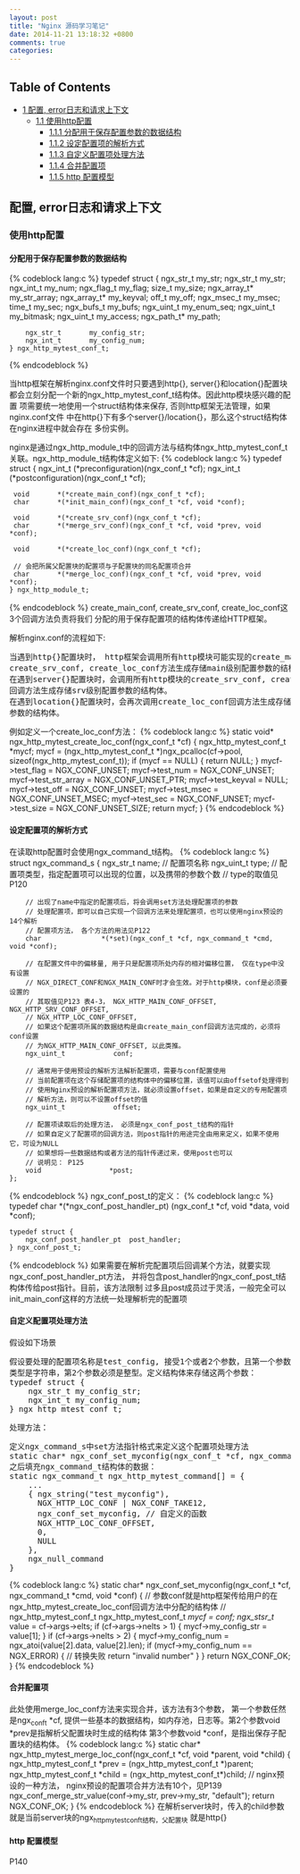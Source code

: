 ```yaml
---
layout: post
title: "Nginx 源码学习笔记"
date: 2014-11-21 13:18:32 +0800
comments: true
categories: 
---
```



<div id="table-of-contents">
<h2>Table of Contents</h2>
<div id="text-table-of-contents">
<ul>
<li><a href="#sec-1">1 配置, error日志和请求上下文</a>
<ul>
<li><a href="#sec-1-1">1.1 使用http配置</a>
<ul>
<li><a href="#sec-1-1-1">1.1.1 分配用于保存配置参数的数据结构</a></li>
<li><a href="#sec-1-1-2">1.1.2 设定配置项的解析方式</a></li>
<li><a href="#sec-1-1-3">1.1.3 自定义配置项处理方法</a></li>
<li><a href="#sec-1-1-4">1.1.4 合并配置项</a></li>
<li><a href="#sec-1-1-5">1.1.5 http 配置模型</a></li>
</ul>
</li>
</ul>
</li>
</ul>
</div>
</div>

<div id="outline-container-1" class="outline-2">
<h2 id="sec-1">配置, error日志和请求上下文</h2>
<div class="outline-text-2" id="text-1">


</div>

<div id="outline-container-1-1" class="outline-3">
<h3 id="sec-1-1">使用http配置</h3>
<div class="outline-text-3" id="text-1-1">


</div>

<div id="outline-container-1-1-1" class="outline-4">
<h4 id="sec-1-1-1">分配用于保存配置参数的数据结构</h4>
<div class="outline-text-4" id="text-1-1-1">


{% codeblock lang:c %}
    typedef struct {
        ngx_str_t my_str;
        ngx_str_t       my_str;
        ngx_int_t       my_num;
        ngx_flag_t      my_flag;
        size_t      my_size;
        ngx_array_t*    my_str_array;
        ngx_array_t*    my_keyval;
        off_t       my_off;
        ngx_msec_t      my_msec;
        time_t      my_sec;
        ngx_bufs_t      my_bufs;
        ngx_uint_t      my_enum_seq;
        ngx_uint_t  my_bitmask;
        ngx_uint_t      my_access;
        ngx_path_t* my_path;
         
        ngx_str_t       my_config_str;
        ngx_int_t       my_config_num;
    } ngx_http_mytest_conf_t;
{% endcodeblock %}
<p>
    当http框架在解析nginx.conf文件时只要遇到http{}, server{}和location{}配置块
    都会立刻分配一个新的ngx_http_mytest_conf_t结构体。因此http模块感兴趣的配置
    项需要统一地使用一个struct结构体来保存, 否则http框架无法管理，如果nginx.conf文件
    中在http{}下有多个server{}/location{}，那么这个struct结构体在nginx进程中就会存在
    多份实例。
</p>
<p>    
    nginx是通过ngx_http_module_t中的回调方法与结构体ngx_http_mytest_conf_t
    关联。ngx_http_module_t结构体定义如下:
{% codeblock lang:c %}
    typedef struct {
     ngx_int_t   (*preconfiguration)(ngx_conf_t *cf);
     ngx_int_t   (*postconfiguration)(ngx_conf_t *cf);
  
     void       *(*create_main_conf)(ngx_conf_t *cf);
     char       *(*init_main_conf)(ngx_conf_t *cf, void *conf);
  
     void       *(*create_srv_conf)(ngx_conf_t *cf);
     char       *(*merge_srv_conf)(ngx_conf_t *cf, void *prev, void *conf);
  
     void       *(*create_loc_conf)(ngx_conf_t *cf);

     // 会把所属父配置块的配置项与子配置块的同名配置项合并
     char       *(*merge_loc_conf)(ngx_conf_t *cf, void *prev, void *conf);
    } ngx_http_module_t;
{% endcodeblock %}
    create_main_conf, create_srv_conf, create_loc_conf这3个回调方法负责将我们
    分配的用于保存配置项的结构体传递给HTTP框架。
</p>
<p>    
    解析nginx.conf的流程如下:
</p>


<pre class="example">当遇到http{}配置块时， http框架会调用所有http模块可能实现的create_main_conf, 
create_srv_conf, create_loc_conf方法生成存储main级别配置参数的结构体。
在遇到server{}配置块时，会调用所有http模块的create_srv_conf, create_loc_conf
回调方法生成存储srv级别配置参数的结构体。
在遇到location{}配置块时，会再次调用create_loc_conf回调方法生成存储loc级别配置
参数的结构体。
</pre>

<p>
    例如定义一个create_loc_conf方法：
{% codeblock lang:c %}
    static void* ngx_http_mytest_create_loc_conf(ngx_conf_t *cf) {
        ngx_http_mytest_conf_t *mycf;
        mycf = (ngx_http_mytest_conf_t *)ngx_pcalloc(cf->pool, sizeof(ngx_http_mytest_conf_t));
        if (mycf == NULL) {
            return NULL;
        }
        mycf->test_flag = NGX_CONF_UNSET;
        mycf->test_num = NGX_CONF_UNSET;
        mycf->test_str_array = NGX_CONF_UNSET_PTR;
        mycf->test_keyval = NULL;
        mycf->test_off = NGX_CONF_UNSET;
        mycf->test_msec = NGX_CONF_UNSET_MSEC;
        mycf->test_sec = NGX_CONF_UNSET;
        mycf->test_size = NGX_CONF_UNSET_SIZE;
        return mycf;
    }
{% endcodeblock %}
</p></div>

</div>

<div id="outline-container-1-1-2" class="outline-4">
<h4 id="sec-1-1-2">设定配置项的解析方式</h4>
<div class="outline-text-4" id="text-1-1-2">

<p>    在读取http配置时会使用ngx_command_t结构。
{% codeblock lang:c %}
    struct ngx_command_s {
        ngx_str_t             name; // 配置项名称
        ngx_uint_t            type; // 配置项类型，指定配置项可以出现的位置，以及携带的参数个数
        // type的取值见P120

        // 出现了name中指定的配置项后，将会调用set方法处理配置项的参数
        // 处理配置项，即可以自己实现一个回调方法来处理配置项，也可以使用nginx预设的14个解析
        // 配置项方法， 各个方法的用法见P122
        char               *(*set)(ngx_conf_t *cf, ngx_command_t *cmd, void *conf);
     
        // 在配置文件中的偏移量, 用于只是配置项所处内存的相对偏移位置， 仅在type中没有设置
        // NGX_DIRECT_CONF和NGX_MAIN_CONF时才会生效。对于http模块，conf是必须要设置的
        // 其取值见P123 表4-3， NGX_HTTP_MAIN_CONF_OFFSET, NGX_HTTP_SRV_CONF_OFFSET,
        // NGX_HTTP_LOC_CONF_OFFSET, 
        // 如果这个配置项所属的数据结构是由create_main_conf回调方法完成的，必须将conf设置
        // 为NGX_HTTP_MAIN_CONF_OFFSET, 以此类推。
        ngx_uint_t            conf;
     
        // 通常用于使用预设的解析方法解析配置项，需要与conf配置使用
        // 当前配置项在这个存储配置项的结构体中的偏移位置，该值可以由offsetof处理得到
        // 使用Nginx预设的解析配置项方法，就必须设置offset，如果是自定义的专用配置项
        // 解析方法，则可以不设置offset的值
        ngx_uint_t            offset;
     
        // 配置项读取后的处理方法， 必须是ngx_conf_post_t结构的指针
        // 如果自定义了配置项的回调方法，则post指针的用途完全由用来定义，如果不使用它，可设为NULL
        // 如果想将一些数据结构或者方法的指针传递过来，使用post也可以
        // 说明见： P125
        void                 *post;
    };
{% endcodeblock %}
    ngx_conf_post_t的定义：
{% codeblock lang:c %}
    typedef char *(*ngx_conf_post_handler_pt) (ngx_conf_t *cf,
        void *data, void *conf);
     
    typedef struct {
        ngx_conf_post_handler_pt  post_handler;
    } ngx_conf_post_t;
{% endcodeblock %}
    如果需要在解析完配置项后回调某个方法，就要实现ngx_conf_post_handler_pt方法，
    并将包含post_handler的ngx_conf_post_t结构体传给post指针。目前，该方法限制
    过多且post成员过于灵活，一般完全可以init_main_conf这样的方法统一处理解析完的配置项
</p>
</div>

</div>

<div id="outline-container-1-1-3" class="outline-4">
<h4 id="sec-1-1-3">自定义配置项处理方法</h4>
<div class="outline-text-4" id="text-1-1-3">

<p>    假设如下场景
</p>


<pre class="example">假设要处理的配置项名称是test_config, 接受1个或者2个参数，且第一个参数
类型是字符串，第2个参数必须是整型。定义结构体来存储这两个参数：
typedef struct {
    ngx_str_t my_config_str;
    ngx_int_t my_config_num;
} ngx_http_mtest_conf_t;
</pre>

<p>
    处理方法：
</p>


<pre class="example">定义ngx_command_s中set方法指针格式来定义这个配置项处理方法
static char* ngx_conf_set_myconfig(ngx_conf_t *cf, ngx_command_t *cmd, void *conf);
之后填充ngx_command_t结构体的数据：
static ngx_command_t ngx_http_mytest_command[] = {
    ...
    { ngx_string("test_myconfig"),
      NGX_HTTP_LOC_CONF | NGX_CONF_TAKE12,
      ngx_conf_set_myconfig, // 自定义的函数
      NGX_HTTP_LOC_CONF_OFFSET,
      0,
      NULL
    },
    ngx_null_command
}
</pre>



{% codeblock lang:c %}
    static char* ngx_conf_set_myconfig(ngx_conf_t *cf, ngx_command_t *cmd, void *conf)  {
        // 参数conf就是http框架传给用户的在ngx_http_mytest_create_loc_conf回调方法中分配的结构体
        // ngx_http_mytest_conf_t
        ngx_http_mytest_conf_t *mycf = conf; 
        ngx_stsr_t* value = cf->args->elts;
        if (cf->args->nelts > 1) {
            mycf->my_config_str = value[1];
        }
        if (cf->args->nelts > 2) {
            mycf->my_config_num = ngx_atoi(value[2].data, value[2].len);
            if (mycf->my_config_num == NGX_ERROR) { // 转换失败
                return "invalid number"
            }
        }
        return NGX_CONF_OK;
    }
{% endcodeblock %}

</div>

</div>

<div id="outline-container-1-1-4" class="outline-4">
<h4 id="sec-1-1-4">合并配置项</h4>
<div class="outline-text-4" id="text-1-1-4">

<p>    此处使用merge_loc_conf方法来实现合并，该方法有3个参数， 第一个参数任然是ngx<sub>conf</sub><sub>t</sub> *cf,
    提供一些基本的数据结构，如内存池，日志等。第2个参数void *prev是指解析父配置块时生成的结构体
    第3个参数void *conf，是指出保存子配置块的结构体。
{% codeblock lang:c %}
    static char* ngx_http_mytest_merge_loc_conf(ngx_conf_t *cf, void *parent, void *child) {
        ngx_http_mytest_conf_t *prev = (ngx_http_mytest_conf_t *)parent;
        ngx_http_mytest_conf_t *child = (ngx_http_mytest_conf_t*)child;
        // nginx预设的一种方法， nginx预设的配置项合并方法有10个，见P139
        ngx_conf_merge_str_value(conf->my_str, prev->my_str, "default"); 
        return NGX_CONF_OK;
    }
{% endcodeblock %}
    在解析server块时，传入的child参数就是当前server块的ngx<sub>http</sub><sub>mytest</sub><sub>conf</sub><sub>t结构，父配置块</sub>
    就是http{}
</p></div>

</div>

<div id="outline-container-1-1-5" class="outline-4">
<h4 id="sec-1-1-5">http 配置模型</h4>
<div class="outline-text-4" id="text-1-1-5">

<p>    P140
</p></div>
</div>
</div>
</div>
